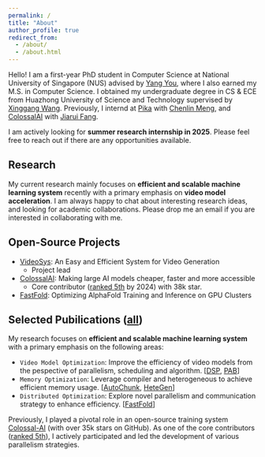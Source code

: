 ```yaml
---
permalink: /
title: "About"
author_profile: true
redirect_from: 
  - /about/
  - /about.html
---
```


Hello! I am a first-year PhD student in Computer Science at National University of Singapore (NUS) advised by [Yang You](https://www.comp.nus.edu.sg/~youy/), where I also earned my M.S. in Computer Science. I obtained my undergraduate degree  in CS & ECE from Huazhong University of Science and Technology supervised by [Xinggang Wang](https://xwcv.github.io/). Previously, I internd at [Pika](https://pika.art/about) with [Chenlin Meng](https://cs.stanford.edu/~chenlin/), and [ColossalAI](https://github.com/hpcaitech/ColossalAI) with [Jiarui Fang](https://fangjiarui.github.io/).


I am actively looking for **summer research internship in 2025**. Please feel free to reach out if there are any opportunities available.

Research
------

My current research mainly focuses on **efficient and scalable machine learning system** recently with a primary emphasis on **video model acceleration**. I am always happy to chat about interesting research ideas, and looking for academic collaborations. Please drop me an email if you are interested in collaborating with me.

Open-Source Projects
------

* [VideoSys](https://github.com/NUS-HPC-AI-Lab/VideoSys): An Easy and Efficient System for Video Generation
  * Project lead
* [ColossalAI](https://github.com/hpcaitech/ColossalAI): Making large AI models cheaper, faster and more accessible
  * Core contributor ([ranked 5th](https://github.com/hpcaitech/ColossalAI/graphs/contributors) by 2024) with 38k star.
* [FastFold](https://github.com/hpcaitech/FastFold/tree/main): Optimizing AlphaFold Training and Inference on GPU Clusters


Selected Pubilications ([all](https://xuefuzhao.github.io/publications/))
------

My research focuses on **efficient and scalable machine learning system** with a primary emphasis on the following areas:
* `Video Model Optimization`: Improve the efficiency of video models from the pespective of parallelism, scheduling and algorithm. [<a href="https://oahzxl.github.io/publications/#DSP">DSP</a>, <a href="https://oahzxl.github.io/publications/#PAB">PAB</a>]
* `Memory Optimization`: Leverage compiler and heterogeneous to achieve efficient memory usage. [<a href="https://oahzxl.github.io/publications/#AutoChunk">AutoChunk</a>, <a href="https://oahzxl.github.io/publications/#HeteGen">HeteGen</a>]
* `Distributed Optimization`: Explore novel parallelism and communication strategy to enhance efficiency. [<a href="https://oahzxl.github.io/publications/#FastFold">FastFold</a>]


Previously, I played a pivotal role in an open-source training system [Colossal-AI](https://github.com/hpcaitech/ColossalAI) (with over 35k stars on GitHub). As one of the core contributors ([ranked 5th](https://github.com/hpcaitech/ColossalAI/graphs/contributors)), I actively participated and led the development of various parallelism strategies.
